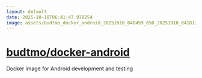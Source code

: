 ```yaml
---
layout: default
date: 2025-10-18T06:41:47.978254
image: assets/budtmo_docker_android_20251018_040459_650_20251018_041813--20251018T061813551--cropped.png
---
```


# [budtmo/docker-android](https://github.com/budtmo/docker-android/)

Docker image for Android development and testing
